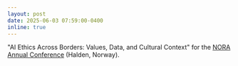 ```yaml
---
layout: post
date: 2025-06-03 07:59:00-0400
inline: true
---
```


"AI Ethics Across Borders: Values, Data, and Cultural Context" for the [NORA Annual Conference](https://www.nora.ai/nora-conferences/annual-conference-2025/) (Halden, Norway).